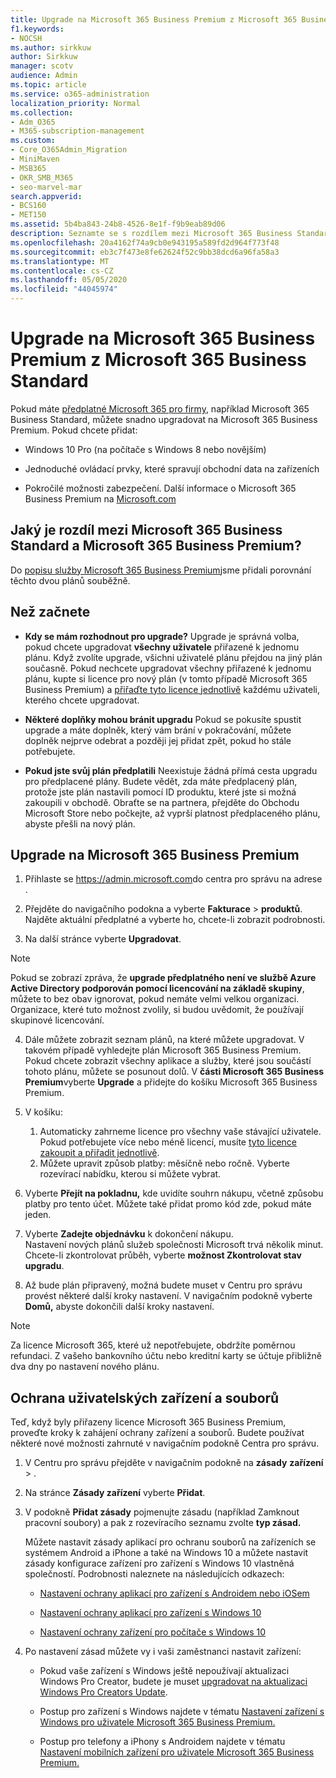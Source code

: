 ```yaml
---
title: Upgrade na Microsoft 365 Business Premium z Microsoft 365 Business Standard
f1.keywords:
- NOCSH
ms.author: sirkkuw
author: Sirkkuw
manager: scotv
audience: Admin
ms.topic: article
ms.service: o365-administration
localization_priority: Normal
ms.collection:
- Adm_O365
- M365-subscription-management
ms.custom:
- Core_O365Admin_Migration
- MiniMaven
- MSB365
- OKR_SMB_M365
- seo-marvel-mar
search.appverid:
- BCS160
- MET150
ms.assetid: 5b4ba843-24b8-4526-8e1f-f9b9eab89d06
description: Seznamte se s rozdílem mezi Microsoft 365 Business Standard a Microsoft 365 Business Premium a jak můžete upgradovat na Microsoft 365 Business Premium.
ms.openlocfilehash: 20a4162f74a9cb0e943195a589fd2d964f773f48
ms.sourcegitcommit: eb3c7f473e8fe62624f52c9bb38dcd6a96fa58a3
ms.translationtype: MT
ms.contentlocale: cs-CZ
ms.lasthandoff: 05/05/2020
ms.locfileid: "44045974"
---
```

# <a name="upgrade-to-microsoft-365-business-premium-from-microsoft-365-business-standard"></a>Upgrade na Microsoft 365 Business Premium z Microsoft 365 Business Standard

Pokud máte [předplatné Microsoft 365 pro firmy](https://products.office.com/compare-all-microsoft-office-products-4-column?activetab=tab:primaryr2), například Microsoft 365 Business Standard, můžete snadno upgradovat na Microsoft 365 Business Premium. Pokud chcete přidat:

- Windows 10 Pro (na počítače s Windows 8 nebo novějším)

- Jednoduché ovládací prvky, které spravují obchodní data na zařízeních

- Pokročilé možnosti zabezpečení.
Další informace o Microsoft 365 Business Premium na [Microsoft.com](https://www.microsoft.com/microsoft-365/business)

## <a name="whats-the-difference-between-microsoft-365-business-standard-and-microsoft-365-business-premium"></a>Jaký je rozdíl mezi Microsoft 365 Business Standard a Microsoft 365 Business Premium?

Do [popisu služby Microsoft 365 Business Premium](https://docs.microsoft.com/office365/servicedescriptions/microsoft-365-service-descriptions/microsoft-365-business-service-description)jsme přidali porovnání těchto dvou plánů souběžně. 

## <a name="before-you-get-started"></a>Než začnete

- **Kdy se mám rozhodnout pro upgrade?** Upgrade je správná volba, pokud chcete upgradovat **všechny uživatele** přiřazené k jednomu plánu. Když zvolíte upgrade, všichni uživatelé plánu přejdou na jiný plán současně. Pokud nechcete upgradovat všechny přiřazené k jednomu plánu, kupte si licence pro nový plán (v tomto případě Microsoft 365 Business Premium) a [přiřaďte tyto licence jednotlivě](../admin/manage/assign-licenses-to-users.md) každému uživateli, kterého chcete upgradovat.

- **Některé doplňky mohou bránit upgradu** Pokud se pokusíte spustit upgrade a máte doplněk, který vám brání v pokračování, můžete doplněk nejprve odebrat a později jej přidat zpět, pokud ho stále potřebujete.

- **Pokud jste svůj plán předplatili** Neexistuje žádná přímá cesta upgradu pro předplacené plány. Budete vědět, zda máte předplacený plán, protože jste plán nastavili pomocí ID produktu, které jste si možná zakoupili v obchodě. Obraťte se na partnera, přejděte do Obchodu Microsoft Store nebo počkejte, až vyprší platnost předplaceného plánu, abyste přešli na nový plán.

## <a name="upgrade-to-microsoft-365-business-premium"></a>Upgrade na Microsoft 365 Business Premium

1. Přihlaste se <a href="https://go.microsoft.com/fwlink/p/?linkid=837890" target="_blank">https://admin.microsoft.com</a>do centra pro správu na adrese .

2. Přejděte do navigačního podokna a vyberte **Fakturace** \> **produktů**. Najděte aktuální předplatné a vyberte ho, chcete-li zobrazit podrobnosti.

3. Na další stránce vyberte **Upgradovat**.

  > [!NOTE]
  > Pokud se zobrazí zpráva, že **upgrade předplatného není ve službě Azure Active Directory podporován pomocí licencování na základě skupiny**, můžete to bez obav ignorovat, pokud nemáte velmi velkou organizaci. Organizace, které tuto možnost zvolily, si budou uvědomit, že používají skupinové licencování.

4. Dále můžete zobrazit seznam plánů, na které můžete upgradovat. V takovém případě vyhledejte plán Microsoft 365 Business Premium. Pokud chcete zobrazit všechny aplikace a služby, které jsou součástí tohoto plánu, můžete se posunout dolů. V **části Microsoft 365 Business Premium**vyberte **Upgrade** a přidejte do košíku Microsoft 365 Business Premium.

5. V košíku:

    1. Automaticky zahrneme licence pro všechny vaše stávající uživatele. Pokud potřebujete více nebo méně licencí, musíte [tyto licence zakoupit a přiřadit jednotlivě](../admin/manage/assign-licenses-to-users.md).  
    2. Můžete upravit způsob platby: měsíčně nebo ročně. Vyberte rozevírací nabídku, kterou si můžete vybrat.

6. Vyberte **Přejít na pokladnu,** kde uvidíte souhrn nákupu, včetně způsobu platby pro tento účet. Můžete také přidat promo kód zde, pokud máte jeden.

7. Vyberte **Zadejte objednávku** k dokončení nákupu.\
Nastavení nových plánů služeb společnosti Microsoft trvá několik minut. Chcete-li zkontrolovat průběh, vyberte **možnost Zkontrolovat stav upgradu**.

8. Až bude plán připravený, možná budete muset v Centru pro správu provést některé další kroky nastavení. V navigačním podokně vyberte **Domů,** abyste dokončili další kroky nastavení.

> [!NOTE]
> Za licence Microsoft 365, které už nepotřebujete, obdržíte poměrnou refundaci. Z vašeho bankovního účtu nebo kreditní karty se účtuje přibližně dva dny po nastavení nového plánu.
  
## <a name="protect-user-devices-and-files"></a>Ochrana uživatelských zařízení a souborů

Teď, když byly přiřazeny licence Microsoft 365 Business Premium, proveďte kroky k zahájení ochrany zařízení a souborů. Budete používat některé nové možnosti zahrnuté v navigačním podokně Centra pro správu.
  
1. V Centru pro správu přejděte v navigačním podokně na **zásady** **zařízení** \> .

2. Na stránce **Zásady zařízení** vyberte **Přidat**.

3. V podokně **Přidat zásady** pojmenujte zásadu (například Zamknout pracovní soubory) a pak z rozevíracího seznamu zvolte **typ zásad.**

    Můžete nastavit zásady aplikací pro ochranu souborů na zařízeních se systémem Android a iPhone a také na Windows 10 a můžete nastavit zásady konfigurace zařízení pro zařízení s Windows 10 vlastněná společností. Podrobnosti naleznete na následujících odkazech:

    - [Nastavení ochrany aplikací pro zařízení s Androidem nebo iOSem](app-protection-settings-for-android-and-ios.md)

    - [Nastavení ochrany aplikací pro zařízení s Windows 10](protection-settings-for-windows-10-devices.md)

    - [Nastavení ochrany zařízení pro počítače s Windows 10](protection-settings-for-windows-10-pcs.md)

4. Po nastavení zásad můžete vy i vaši zaměstnanci nastavit zařízení:

    - Pokud vaše zařízení s Windows ještě nepoužívají aktualizaci Windows Pro Creator, budete je muset [upgradovat na aktualizaci Windows Pro Creators Update](upgrade-to-windows-pro-creators-update.md).

    - Postup pro zařízení s Windows najdete v tématu [Nastavení zařízení s Windows pro uživatele Microsoft 365 Business Premium.](set-up-windows-devices.md)

    - Postup pro telefony a iPhony s Androidem najdete v tématu [Nastavení mobilních zařízení pro uživatele Microsoft 365 Business Premium.](set-up-mobile-devices.md)